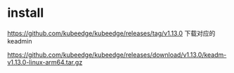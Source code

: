 # install

https://github.com/kubeedge/kubeedge/releases/tag/v1.13.0
下载对应的keadmin

https://github.com/kubeedge/kubeedge/releases/download/v1.13.0/keadm-v1.13.0-linux-arm64.tar.gz
